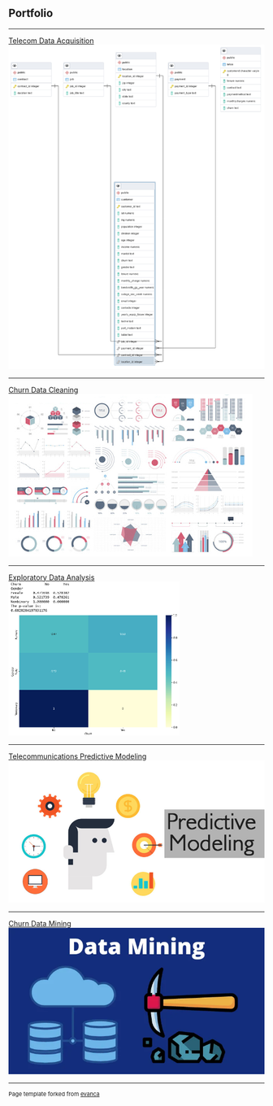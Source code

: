 ## Portfolio

---


[Telecom Data Acquisition](https://github.com/zibba101/Data_Acquisition)
<img src="images/churn ERD.png?raw=true"/>


---
[Churn Data Cleaning](https://github.com/zibba101/Churn_Data_Cleaning)
<img src="images/dummy_thumbnail.jpg?raw=true"/>


---
[Exploratory Data Analysis](https://github.com/zibba101/Churn_Exploratory_Analysis)
<img src="images/heatmap.png?raw=true"/>


---
[Telecommunications Predictive Modeling](https://github.com/zibba101/Telecom_Predictive_Modeling)
<img src="images/pred.png?raw=true"/>


---
[Churn Data Mining](https://github.com/zibba101/Churn_Data_Mining)
<img src="images/datamining.png?raw=true"/>


---
<p style="font-size:11px">Page template forked from <a href="https://github.com/evanca/quick-portfolio">evanca</a></p>
<!-- Remove above link if you don't want to attibute -->
